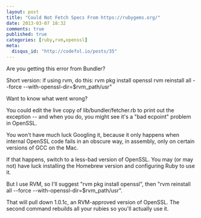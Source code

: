 ```yaml
---
layout: post
title: "Could Not Fetch Specs From https://rubygems.org/"
date: 2013-03-07 18:32
comments: true
published: true
categories: [ruby,rvm,openssl]
meta:
  disqus_id: "http://codefol.io/posts/35"
---
```

Are you getting this error from Bundler?

Short version: if using rvm, do this:
    rvm pkg install openssl
    rvm reinstall all --force --with-openssl-dir=$rvm_path/usr"

Want to know what went wrong?

You could edit the live copy of lib/bundler/fetcher.rb to print out the exception -- and when you do, you might see it's a "bad ecpoint" problem in OpenSSL.

You won't have much luck Googling it, because it only happens when internal OpenSSL code fails in an obscure way, in assembly, only on certain versions of GCC on the Mac.

If that happens, switch to a less-bad version of OpenSSL.  You may (or may not) have luck installing the Homebrew version and configuring Ruby to use it.

But I use RVM, so I'll suggest "rvm pkg install openssl", then "rvm reinstall all --force --with-openssl-dir=$rvm_path/usr".

That will pull down 1.0.1c, an RVM-approved version of OpenSSL.  The second command rebuilds all your rubies so you'll actually use it.
